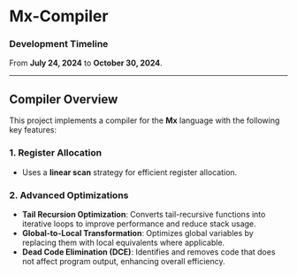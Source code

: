 # Mx-Compiler

### Development Timeline
From **July 24, 2024** to **October 30, 2024**.

---

## Compiler Overview

This project implements a compiler for the **Mx** language with the following key features:

### 1. **Register Allocation**
- Uses a **linear scan** strategy for efficient register allocation.

### 2. **Advanced Optimizations**
- **Tail Recursion Optimization**: Converts tail-recursive functions into iterative loops to improve performance and reduce stack usage.
- **Global-to-Local Transformation**: Optimizes global variables by replacing them with local equivalents where applicable.
- **Dead Code Elimination (DCE)**: Identifies and removes code that does not affect program output, enhancing overall efficiency.
